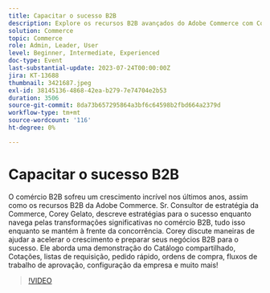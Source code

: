 ```yaml
---
title: Capacitar o sucesso B2B
description: Explore os recursos B2B avançados do Adobe Commerce com Corey Gelato, incluindo Catálogo compartilhado, Cotações, listas de requisição e fluxos de trabalho de aprovação, enquanto aprende estratégias para impulsionar o crescimento e permanecer competitivo no cenário do comércio B2B em evolução.
solution: Commerce
topic: Commerce
role: Admin, Leader, User
level: Beginner, Intermediate, Experienced
doc-type: Event
last-substantial-update: 2023-07-24T00:00:00Z
jira: KT-13688
thumbnail: 3421687.jpeg
exl-id: 38145136-4868-42ea-b279-7e74704e2b53
duration: 3506
source-git-commit: 8da73b657295864a3bf6c64598b2fbd664a2379d
workflow-type: tm+mt
source-wordcount: '116'
ht-degree: 0%

---
```


# Capacitar o sucesso B2B

O comércio B2B sofreu um crescimento incrível nos últimos anos, assim como os recursos B2B da Adobe Commerce. Sr. Consultor de estratégia da Commerce, Corey Gelato, descreve estratégias para o sucesso enquanto navega pelas transformações significativas no comércio B2B, tudo isso enquanto se mantém à frente da concorrência. Corey discute maneiras de ajudar a acelerar o crescimento e preparar seus negócios B2B para o sucesso. Ele aborda uma demonstração do Catálogo compartilhado, Cotações, listas de requisição, pedido rápido, ordens de compra, fluxos de trabalho de aprovação, configuração da empresa e muito mais!

>[!VIDEO](https://video.tv.adobe.com/v/3421687/?learn=on)
